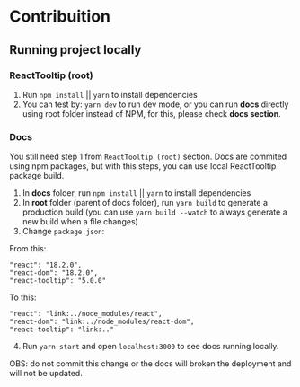 # Contribuition

## Running project locally

### ReactTooltip (root)

1. Run `npm install` || `yarn` to install dependencies
2. You can test by: `yarn dev` to run dev mode, or you can run **docs** directly using root folder instead of NPM, for this, please check **docs section**.

### Docs

You still need step 1 from `ReactTooltip (root)` section.
Docs are commited using npm packages, but with this steps, you can use local ReactTooltip package build.

1. In **docs** folder, run `npm install` || `yarn` to install dependencies
2. In **root** folder (parent of docs folder), run `yarn build` to generate a production build (you can use `yarn build --watch` to always generate a new build when a file changes)
3. Change `package.json`:

From this:
```
"react": "18.2.0",
"react-dom": "18.2.0",
"react-tooltip": "5.0.0"
```

To this:
```
"react": "link:../node_modules/react",
"react-dom": "link:../node_modules/react-dom",
"react-tooltip": "link:.."

```

4. Run `yarn start` and open `localhost:3000` to see docs running locally.

OBS: do not commit this change or the docs will broken the deployment and will not be updated.


